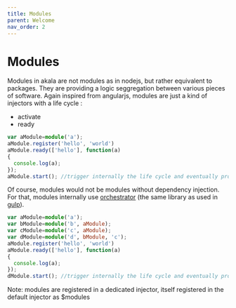 ```yaml
---
title: Modules
parent: Welcome
nav_order: 2
---
```

# Modules

Modules in akala are not modules as in nodejs, but rather equivalent to packages. They are providing a logic seggregation between various pieces of software. Again inspired from angularjs, modules are just a kind of injectors with a life cycle :

- activate
- ready

```ts
var aModule=module('a');
aModule.register('hello', 'world')
aModule.ready(['hello'], function(a)
{
  console.log(a);
});
aModule.start(); //trigger internally the life cycle and eventually prompts 'world' to the console.
```

Of course, modules would not be modules without dependency injection. For that, modules internally use [orchestrator](//npmjs.org/orchestrator) (the same library as used in [gulp](https://gulpjs.com/)).

```ts
var aModule=module('a');
var bModule=module('b', aModule);
var cModule=module('c', aModule);
var dModule=module('d', bModule, 'c');
aModule.register('hello', 'world')
aModule.ready(['hello'], function(a)
{
  console.log(a);
});
dModule.start(); //trigger internally the life cycle and eventually prompts 'world' to the console.
```

Note: modules are registered in a dedicated injector, itself registered in the default injector as $modules
